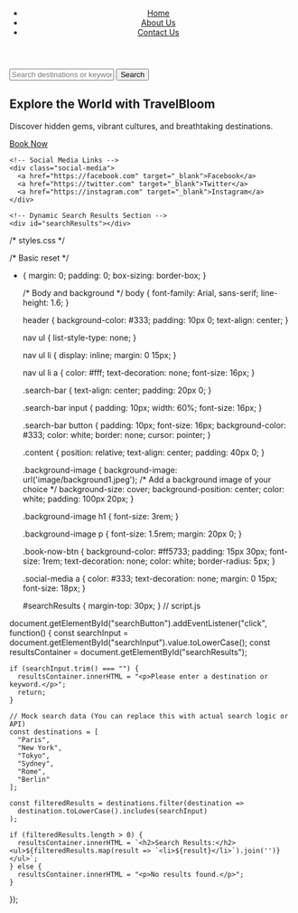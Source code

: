 <!DOCTYPE html>
<html lang="en">
<head>
  <meta charset="UTF-8">
  <meta name="viewport" content="width=device-width, initial-scale=1.0">
  <title>TravelBloom</title>
  <link rel="stylesheet" href="styles.css">
</head>
<body>

  <!-- Navigation Bar -->
  <header>
    <nav>
      <ul>
        <li><a href="index.html">Home</a></li>
        <li><a href="about.html">About Us</a></li>
        <li><a href="contact.html">Contact Us</a></li>
      </ul>
    </nav>
  </header>

  <!-- Search Bar Section -->
  <section class="search-bar">
    <input type="text" id="searchInput" placeholder="Search destinations or keywords">
    <button id="searchButton">Search</button>
  </section>

  <!-- Content Section -->
  <section class="content">
    <div class="background-image">
      <h1>Explore the World with TravelBloom</h1>
      <p>Discover hidden gems, vibrant cultures, and breathtaking destinations.</p>
      <a href="book-now.html" class="book-now-btn">Book Now</a>
    </div>

    <!-- Social Media Links -->
    <div class="social-media">
      <a href="https://facebook.com" target="_blank">Facebook</a>
      <a href="https://twitter.com" target="_blank">Twitter</a>
      <a href="https://instagram.com" target="_blank">Instagram</a>
    </div>

    <!-- Dynamic Search Results Section -->
    <div id="searchResults"></div>
  </section>
<link rel="stylesheet" href="style.css">
  <script src="javascript"></script>
</body>
</html>
/* styles.css */

/* Basic reset */
* {
    margin: 0;
    padding: 0;
    box-sizing: border-box;
  }
  
  /* Body and background */
  body {
    font-family: Arial, sans-serif;
    line-height: 1.6;
  }
  
  header {
    background-color: #333;
    padding: 10px 0;
    text-align: center;
  }
  
  nav ul {
    list-style-type: none;
  }
  
  nav ul li {
    display: inline;
    margin: 0 15px;
  }
  
  nav ul li a {
    color: #fff;
    text-decoration: none;
    font-size: 16px;
  }
  
  .search-bar {
    text-align: center;
    padding: 20px 0;
  }
  
  .search-bar input {
    padding: 10px;
    width: 60%;
    font-size: 16px;
  }
  
  .search-bar button {
    padding: 10px;
    font-size: 16px;
    background-color: #333;
    color: white;
    border: none;
    cursor: pointer;
  }
  
  .content {
    position: relative;
    text-align: center;
    padding: 40px 0;
  }
  
  .background-image {
    background-image: url('image/background1.jpeg'); /* Add a background image of your choice */
    background-size: cover;
    background-position: center;
    color: white;
    padding: 100px 20px;
  }
  
  .background-image h1 {
    font-size: 3rem;
  }
  
  .background-image p {
    font-size: 1.5rem;
    margin: 20px 0;
  }
  
  .book-now-btn {
    background-color: #ff5733;
    padding: 15px 30px;
    font-size: 1rem;
    text-decoration: none;
    color: white;
    border-radius: 5px;
  }
  
  .social-media a {
    color: #333;
    text-decoration: none;
    margin: 0 15px;
    font-size: 18px;
  }
  
  #searchResults {
    margin-top: 30px;
  }
  // script.js

document.getElementById("searchButton").addEventListener("click", function() {
    const searchInput = document.getElementById("searchInput").value.toLowerCase();
    const resultsContainer = document.getElementById("searchResults");
  
    if (searchInput.trim() === "") {
      resultsContainer.innerHTML = "<p>Please enter a destination or keyword.</p>";
      return;
    }
  
    // Mock search data (You can replace this with actual search logic or API)
    const destinations = [
      "Paris",
      "New York",
      "Tokyo",
      "Sydney",
      "Rome",
      "Berlin"
    ];
  
    const filteredResults = destinations.filter(destination =>
      destination.toLowerCase().includes(searchInput)
    );
  
    if (filteredResults.length > 0) {
      resultsContainer.innerHTML = `<h2>Search Results:</h2><ul>${filteredResults.map(result => `<li>${result}</li>`).join('')}</ul>`;
    } else {
      resultsContainer.innerHTML = "<p>No results found.</p>";
    }
  });
  
